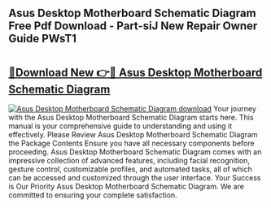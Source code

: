 ## Asus Desktop Motherboard Schematic Diagram Free Pdf Download - Part-siJ New Repair Owner Guide PWsT1

# <h2><a href="http://dfseuab.blite.top/?on=Asus+Desktop+Motherboard+Schematic+Diagram">🔗Download New 👉🔴 Asus Desktop Motherboard Schematic Diagram</a></h2>

[![Asus Desktop Motherboard Schematic Diagram download](https://i.imgur.com/lujVjoI.png)](http://dfseuab.blite.top/?on=Asus+Desktop+Motherboard+Schematic+Diagram)
Your journey with the Asus Desktop Motherboard Schematic Diagram starts here. This manual is your comprehensive guide to understanding and using it effectively. Please Review Asus Desktop Motherboard Schematic Diagram the Package Contents Ensure you have all necessary components before proceeding. Asus Desktop Motherboard Schematic Diagram comes with an impressive collection of advanced features, including facial recognition, gesture control, customizable profiles, and automated tasks, all of which can be accessed and customized through the user interface. Your Success is Our Priority Asus Desktop Motherboard Schematic Diagram. We are committed to ensuring your complete satisfaction.
